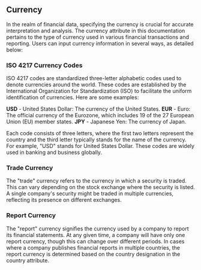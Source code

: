 ## Currency
In the realm of financial data, specifying the currency is crucial for accurate interpretation and analysis. The currency attribute in this documentation pertains to the type of currency used in various financial transactions and reporting. Users can input currency information in several ways, as detailed below:
</br>

### ISO 4217 Currency Codes
ISO 4217 codes are standardized three-letter alphabetic codes used to denote currencies around the world. These codes are established by the International Organization for Standardization (ISO) to facilitate the uniform identification of currencies. Here are some examples:

**USD** - United States Dollar: The currency of the United States.
**EUR** - Euro: The official currency of the Eurozone, which includes 19 of the 27 European Union (EU) member states.
**JPY** - Japanese Yen: The currency of Japan.

Each code consists of three letters, where the first two letters represent the country and the third letter typically stands for the name of the currency. For example, "USD" stands for United States Dollar. These codes are widely used in banking and business globally.
</br>

### Trade Currency
The "trade" currency refers to the currency in which a security is traded. This can vary depending on the stock exchange where the security is listed. A single company's security might be traded in multiple currencies, reflecting its presence on different exchanges.
</br>

### Report Currency
The "report" currency signifies the currency used by a company to report its financial statements. At any given time, a company will have only one report currency, though this can change over different periods. In cases where a company publishes financial reports in multiple countries, the report currency is determined based on the country designation in the country attribute.



